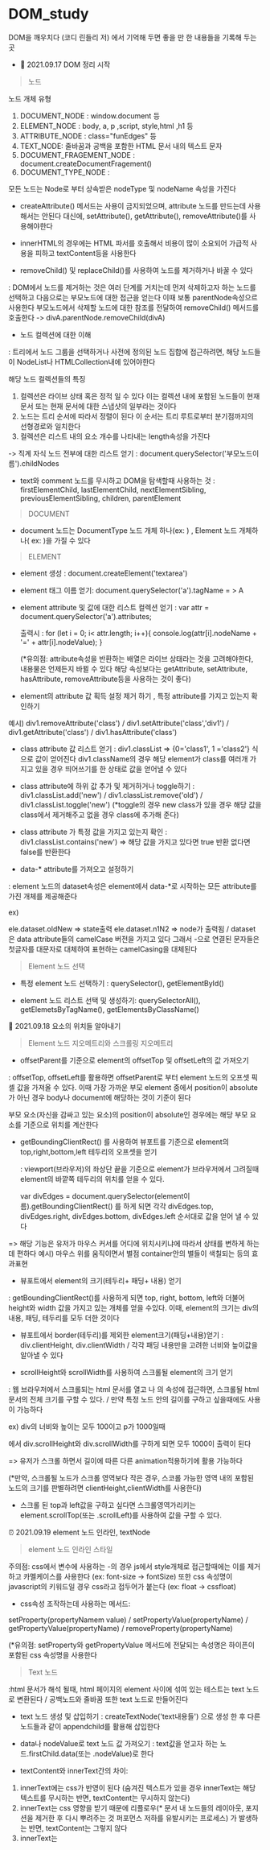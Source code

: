 # DOM_study

DOM을 깨우치다 (코디 린들리 저) 에서 기억해 두면 좋을 만 한 내용들을 기록해 두는 곳 

- 🎉 2021.09.17 DOM 정리 시작 

> 노드

노드 개체 유형 

1) DOCUMENT_NODE : window.document 등
2) ELEMENT_NODE : body, a, p ,script, style,html ,h1 등 
3) ATTRIBUTE_NODE : class="funEdges" 등 
4) TEXT_NODE: 줄바꿈과 공백을 포함한 HTML 문서 내의 텍스트 문자
5) DOCUMENT_FRAGEMENT_NODE : document.createDocumentFragement()
6) DOCUMENT_TYPE_NODE : <!DOCTYPE html> 

모든 노드는 Node로 부터 상속받은 nodeType 및 nodeName 속성을 가진다 

- createAttribute() 메서드는 사용이 금지되었으며, attribute 노드를 만드는데 사용해서는 안된다 대신에, setAttribute(), getAttribute(), removeAttribute()를 사용해야한다 

- innerHTML의 경우에는 HTML 파서를 호출해서 비용이 많이 소요되어 가급적 사용을 피하고 textContent등을 사용한다 

- removeChild() 및 replaceChild()를 사용하여 노드를 제거하거나 바꿀 수 있다 

: DOM에서 노드를 제거하는 것은 여러 단계를 거치는데 먼저 삭제하고자 하는 노드를 선택하고 다음으로는 부모노드에 대한 접근을 얻는다 이때 보통 parentNode속성으르 사용한다 부모노드에서 삭제할 노드에 대한 참조를 전달하여 removeChild() 메서드를 호출한다 -> divA.parentNode.removeChild(divA)

- 노드 컬렉션에 대한 이해 

: 트리에서 노드 그룹을 선택하거나 사전에 정의된 노드 집합에 접근하려면, 해당 노드들이 NodeList나 HTMLCollection내에 있어야한다 

해당 노드 컬렉션들의 특징 
1) 컬렉션은 라이브 상태 혹은 정적 일 수 있다 이는 컬렉션 내에 포함된 노드들이 현재문서 또는 현재 문서에 대한 스냅샷의 일부라는 것이다 
2) 노드는 트리 순서에 따라서 정렬이 된다 이 순서는 트리 루트로부터 분기점까지의 선형경로와 일치한다
3) 컬렉션은 리스트 내의 요소 개수를 나타내는 length속성을 가진다

-> 직계 자식 노드 전부에 대한 리스트 얻기  : document.querySelector('부모노드이름').childNodes 

- text와 comment 노드를 무시하고 DOM을 탐색할때 사용하는 것 
: firstElementChild, lastElementChild, nextElementSibling, previousElementSibling, children, parentElement 

> DOCUMENT

- document 노드는 DocumentType 노드 개체 하나(ex: <!DOCTYPE html>) , Element 노드 개체하나( ex: <html lang="en">)을 가질 수 있다 
  
> ELEMENT
  
- element 생성 : document.createElement('textarea')
  
- element 태그 이름 얻기: document.querySelector('a').tagName = > A 
  
- element attribute 및 값에 대한 리스트 컬렉션 얻기 : var attr =  document.querySelector('a').attributes; 
  
  출력시 : for (let i = 0; i< attr.length; i++){ console.log(attr[i].nodeName + '=' + attr[i].nodeValue); }
                                       
  (*유의점: attribute속성을 반환하는 배열은 라이브 상태라는 것을 고려해야한다, 내용물은 언제든지 바뀔 수 있다 해당 속성보다는 getAttribute, setAttribute, hasAttribute, removeAttribute등을 사용하는 것이 좋다)

- element의 attribute 값 획득 설정 제거 하기 , 특정 attribute를 가지고 있는지 확인하기
                                       
예시) div1.removeAttribute('class') / div1.setAttribute('class','div1') / div1.getAttribute('class') / div1.hasAttribute('class') 
                                       
- class attribute 값 리스트 얻기 : div1.classList => {0='class1',  1 ='class2'} 식으로 값이 얻어진다 div1.className의 경우 해당 element가 class를 여러개 가지고 있을 경우  띄어쓰기를 한 상태로 값을 얻어낼 수 있다 
  
- class attribute에 하위 값 추가 및 제거하거나  toggle하기 : div1.classList.add('new') / div1.classList.remove('old') / div1.classList.toggle('new') (*toggle의 경우 new class가 있을 경우 해당 값을 class에서 제거해주고 없을 경우 class에 추가해 준다) 
  
- class attribute 가 특정 값을 가지고 있는지 확인 : div1.classList.contains('new') => 해당 값을 가지고 있다면 true 반환 없다면 false를 반환한다 
  
- data-* attribute를 가져오고 설정하기
  
: element 노드의 dataset속성은 element에서 data-*로 시작하는 모든 attribute를 가진 개체를 제공해준다 

  ex) <div data-old-new="state" data-n1-n2="node"></div>
  
  ele.dataset.oldNew => state출력  ele.dataset.n1N2 => node가 출력됨  / dataset은 data attribute들의 camelCase 버전을 가지고 있다 그래서 -으로 연결된 문자들은 첫글자를 대문자로 대체하여 표현하는 camelCasing을 대체된다 
 
  
> Element 노드 선택 
  
- 특정 element 노드 선택하기 : querySelector(), getElementById() 
  
- element 노드 리스트 선택 및 생성하기: querySelectorAll(), getElemetsByTagName(), getElementsByClassName() 
  
🎨 2021.09.18 요소의 위치들 알아내기
  
> Element 노드 지오메트리와 스크롤링 지오메트리 
  
- offsetParent를 기준으로 element의 offsetTop 및 offsetLeft의 값 가져오기
  
: offsetTop, offsetLeft를 활용하면 offsetParent로 부터 element 노드의 오프셋 픽셀 값을 가져올 수 있다. 이때 가장 가까운 부모 element 중에서 position이 absolute가 아닌 경우 body나 document에 해당하는 것이 기준이 된다 
  
부모 요소(자신을 감싸고 있는 요소)의 position이 absolute인 경우에는 해당 부모 요소를 기준으로 위치를 계산한다 
  
- getBoundingClientRect() 를 사용하여 뷰포트를 기준으로 element의 top,right,bottom,left 테두리의 오프셋을 얻기
  
  : viewport(브라우저)의 좌상단 끝을 기준으로 element가 브라우저에서 그려질때 element의 바깥쪽 테두리의 위치를 얻을 수 있다. 
  
  var divEdges = document.querySelector(element이름).getBoundingClientRect() 를 하게 되면 각각 divEdges.top, divEdges.right, divEdges.bottom, divEdges.left 순서대로 값을 얻어 낼 수 있다  
  
=> 해당 기능은 유저가 마우스 커서를 어디에 위치시키냐에 따라서 상태를 변하게 하는데 편하다 예시) 마우스 위를 움직이면서 별점 container안의 별들이 색칠되는 등의 효과표현
  
- 뷰포트에서 element의 크기(테두리+ 패딩+ 내용) 얻기
  
: getBoundingClientRect()를 사용하게 되면 top, right, bottom, left와 더불어 height와 width 값을 가지고 있는 개체를 얻을 수있다. 이때, element의 크기는 div의 내용, 패딩, 테두리를 모두 더한 것이다 
  
- 뷰포트에서 border(테두리)를 제외한 element크기(패딩+내용)얻기 : div.clientHeight, div.clientWidth / 각각 패딩 내용만을 고려한 너비와 높이값을 알아낼 수 있다 
  
- scrollHeight와 scrollWidth를 사용하여 스크롤될 element의 크기 얻기 
  
: 웹 브라우저에서 스크롤되는 html 문서를 열고 <html>나 <body>의 속성에 접근하면, 스크롤될 html문서의 전체 크기를 구할 수 있다. / 만약 특정 노드 안의 길이를 구하고 싶을때에도 사용이 가능하다 
  
  ex) div의 너비와 높이는 모두 100이고 p가 1000일때 <div><p></p></div> 에서 div.scrollHeight와 div.scrollWidth를 구하게 되면 모두 1000이 출력이 된다 
  
 => 유저가 스크롤 하면서 길이에 따른 다른 animation적용하기에 활용 가능하다 
  
  (*만약, 스크롤될 노드가 스크롤 영역보다 작은 경우, 스코롤 가능한 영역 내의 포함된 노드의 크기를 판별하려면 clientHeight,clientWidth를 사용한다)
  
- 스크롤 된 top과 left값을 구하고 싶다면 스크롤영역가리키는element.scrollTop(또는 .scrollLeft)를 사용하여 값을 구할 수 있다.
  
⏰ 2021.09.19  element 노드 인라인, textNode
  
> element 노드 인라인 스타일 
  
주의점: css에서 변수에 사용하는 -의 경우 js에서 style개체로 접근할때에는 이를 제거 하고 카멜케이스를 사용한다 (ex: font-size -> fontSize) 또한 css 속성명이 javascript의 키워드일 경우 css라고 접두어가 붙는다 (ex: float -> cssfloat) 

- css속성 조작하는데 사용하는 메서드: 
  
 setProperty(propertyNamem value) / setPropertyValue(propertyName) / getPropertyValue(propertyName) / removeProperty(propertyName) 
  
 (*유의점: setProperty와 getPropertyValue 메서드에 전달되는 속성명은 하이픈이 포함된 css 속성명을 사용한다 

 > Text 노드 
  
 :html 문서가 해석 될때, html 페이지의 element 사이에 섞여 있는 테스트는 text 노드로 변환된다  / 공백노드와 줄바꿈 또한 text 노드로 만들어진다 
  
 - text 노드 생성 및 삽입하기 : createTextNode('text내용들') 으로 생성 한 후 다른 노드들과 같이 appendchild를 활용해 삽입한다 
  
 - data나 nodeValue로 text 노드 값 가져오기 : text값을 얻고자 하는 노드.firstChild.data(또는 .nodeValue)로 한다 
  
 - textContent와 innerText간의 차이: 
  
1) innerText에는 css가 반영이 된다 (숨겨진 텍스트가 있을 경우 innerText는 해당 텍스트를 무시하는 반면, textContent는 무시하지 않는다) 
2) innerText는 css 영향을 받기 때문에 리플로우(* 문서 내 노드들의 레이아웃, 포지션을 제거한 후 다시 뿌려주는 것 퍼포먼스 저하를 유발시키는 프로세스) 가 발생하는 반면, textContent는 그렇지 않다
3) innerText는 <script>와 <style> element내에 포함된 text 노드를 무시한다 
4) innerText는 텍스트를 정규화해서 반환한다 (*마크업만 제거하여 그대로 반환하는 것)
5) innerText는 비표준으로 브라우저에 국한되지만, textContent는 DOM사양으로 구현되고 있다 
  
  
🎃 2021.09.21 documentfragment 노드, css 규칙
   
> DocumentFragment 노드 
  
: DocumentFragment노드를 생성해서 사용하게 되면 라이브 DOM 트리 외부에 경량화 된 문서 DOM을 만들 수 있다 즉, DocumentFragment는 메모리상에서만 존재하는 빈 문서 템플릿이다 
  
 - DocumentFragment 생성하기 : let 변수노드 = document.createDocumentFragment() 로 생성 
  
 Fragment 사용하여 새롭게 생성한 노드 요소들을 구조에 삽입하는 것에는 다음과 같은 장점들이 있다 
  
 1) DocumentFragment는 어떤 종류의 노드(<body> <html>은 제외)도 가질 수 있는 반면 , element는 그렇지 ㅇ낳다 
 2) DocumentFragment는 DOM에 추가하더라도 DocumentFragment 자체는 추가되지 않으며, 노드의 내용만이 추가된다 
 3) DocumentFragment를 DOM에 추가할 때, DocumentFragment는 추가되는 위치로 이전되며, 생성한 메모리상의 위치에 더 이상 존재하지 않는다 / 노드를 포함하기 위해 일시적으로 사용된 후 라이브 DOM으로 이동되는 element노드는 그렇지 않다 
  
 예시 : 
  let ul = document.querySelector(ul)
  
  let docFrag = document.createDocumentFragment();
  
  ["blue","green","red"].forEach(function(e){
    let li = document.createElement('li'); 
    li.textContent = e;
    docFrag.appendChild(li);
  });
 
  ul.appendChild(docFrag);
  
  body안에는 "<ul><li>blue</li><li>green</li><li>red</li></ul>" 이 최종적으로 들어가게 된다 
  
  > DOM에서의 JavaScript
  
  : 기본적으로 자바스크립트는 동기방식으로 해석된다 / DOM이 해석될때, <script> element를 만나게 되면 문서 해석을 중지하고 렌더링 및 다운로드를 차단한 후 자바스크립트를 실행한다 이 동작은 블로킹이 발생하기 때문에 DOM과 자바스크립트 해석을 동시에 할 수 없게 된다 
  
-  async 사용하여 자바스크립트 실행을 비동기로 실행하기 
  
  : async를 사용하면 브라우저에서 html 페이지 생성을 차단하지 않아야 하며, 순차적 로딩 역시 하지 않게 된다  파일들이 병렬적으로 로드되며 다운로드가 끝난 순서대로 해석된다 
  
- script의 위치 
  
  : head 부분에 script를 위치 시키게 되면 스크립트 뒷 부분에 있는 DOM요소에 의존적인 경우 오류를 발생시킨다 그러므로 </body>이후에 <script>를 추가 해야 한다 
  
 > DOM 이벤트 
  
- DOM 이벤트 유형들 
  
  |이벤트 유형|이벤트인터페이스|설명|이벤트 대상|버블|취소가능|
  |-----------|----------------|-----------------------------------------------------------------------------------|-----------------|----|----|
  |load|Event, UIEvent|html 페이지,이미지,css, frameset,object,javascript파일 로드될때 발생|element,document,window,XMLHttpRequest,XMLHttpRequestUpload|No|No|
  |unload|UIEvent|user agent가 리소스나 종속 리소스(이미지,css, 파일등)을 제거할 때 발생한다|window,<body>,<frameset>|NO|NO|
  |Abort|EVENT,UIEvent|리소스가 완전히 로드 되기 전에 로드를 중지할 때 발생|Element,XMLHttmlRequest,XMLHttpRequestUpload|Yes|NO|
  |resize|UIEvent|문서 뷰의 크기가 변경되었을때 발생한다|window,<body>,<franeset>|Yes|NO|
  |contextmenu|MouseEvent|element를 오른쪽 클릭 시 발생 | element |YES|YES|
  |focus|FocusEvent|element가 포커스를 받았을 때 발생|element와 document|NO|Yes|
  |change|html form에 국한|컨트롤이 입력포커스를 읽고 포커스를 얻은 후 값이 변경되었을 때 발생|element|YES|NO|
  |select|html form에 국한|사용자가 input 및 textarea를 비롯한 텍스트 필드에서 텍스트를 선택할 때 발생|element|YES|NO|
  |DOMContentLoaded|Event|웹 페이지 해석은 끝났지만 모든 리소스가 완전히 다운로드 되기 전에 발생|DOCUMENT|YES|NO|
  

